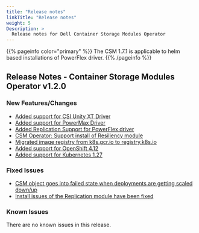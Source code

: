 ```yaml
---
title: "Release notes"
linkTitle: "Release notes"
weight: 5
Description: >
  Release notes for Dell Container Storage Modules Operator
---
```

{{% pageinfo color="primary" %}}
The CSM 1.7.1 is applicable to helm based installations of PowerFlex driver.
{{% /pageinfo %}}

## Release Notes - Container Storage Modules Operator v1.2.0

### New Features/Changes
- [Added support for CSI Unity XT Driver](https://github.com/dell/csm/issues/756)
- [Added support for PowerMax Driver](https://github.com/dell/csm/issues/769)
- [Added Replication Support for PowerFlex driver](https://github.com/dell/csm/issues/821)
- [CSM Operator: Support install of Resiliency module](https://github.com/dell/csm/issues/739)
- [Migrated image registry from k8s.gcr.io to registry.k8s.io](https://github.com/dell/csm/issues/744)
- [Added support for OpenShift 4.12](https://github.com/dell/csm/issues/571)
- [Added support for Kubernetes 1.27](https://github.com/dell/csm/issues/761)


### Fixed Issues
- [CSM object goes into failed state when deployments are getting scaled down/up](https://github.com/dell/csm/issues/816)
- [Install issues of the Replication module have been fixed](https://github.com/dell/csm/issues/788)


### Known Issues
There are no known issues in this release.